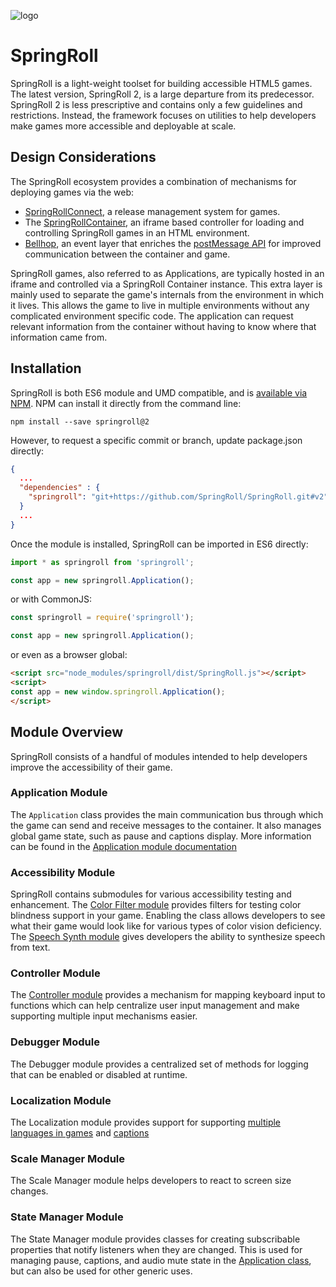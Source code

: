 ![logo](http://springroll.io/assets/images/logo.png)

# SpringRoll


SpringRoll is a light-weight toolset for building accessible HTML5 games. The latest version, SpringRoll 2, is a large departure from its predecessor. SpringRoll 2 is less prescriptive and contains only a few guidelines and restrictions. Instead, the framework focuses on utilities to help developers make games more accessible and deployable at scale.

## Design Considerations

The SpringRoll ecosystem provides a combination of mechanisms for deploying games via the web:

* [SpringRollConnect](), a release management system for games.
* The [SpringRollContainer](https://github.com/SpringRoll/SpringRollConnect), an iframe based controller for loading and controlling SpringRoll games in an HTML environment.
* [Bellhop](https://github.com/SpringRoll/Bellhop), an event layer that enriches the [postMessage API](https://developer.mozilla.org/en-US/docs/Web/API/Window/postMessage) for improved communication between the container and game.

SpringRoll games, also referred to as Applications, are typically hosted in an iframe and controlled via a SpringRoll Container instance. This extra layer is mainly used to separate the game's internals from the environment in which it lives. This allows the game to live in multiple environments without any complicated environment specific code. The application can request relevant information from the container without having to know where that information came from.

## Installation
SpringRoll is both ES6 module and UMD compatible, and is [available via NPM](https://www.npmjs.com/package/springroll). NPM can install it directly from the command line:

```
npm install --save springroll@2
```

However, to request a specific commit or branch, update package.json directly:

```json
{
  ...
  "dependencies" : {
    "springroll": "git+https://github.com/SpringRoll/SpringRoll.git#v2"
  }
  ...
}
```

Once the module is installed, SpringRoll can be imported in ES6 directly:

```javascript
import * as springroll from 'springroll';

const app = new springroll.Application();
```

or with CommonJS:

```javascript
const springroll = require('springroll');

const app = new springroll.Application();
```

or even as a browser global:

```html
<script src="node_modules/springroll/dist/SpringRoll.js"></script>
<script>
const app = new window.springroll.Application();
</script>
```

## Module Overview
SpringRoll consists of a handful of modules intended to help developers improve the accessibility of their game.

### Application Module
The `Application` class provides the main communication bus through which the game can send and receive messages to the container. It also manages global game state, such as pause and captions display. More information can be found in the [Application module documentation](./src/README.md)

### Accessibility Module
SpringRoll contains submodules for various accessibility testing and enhancement. The [Color Filter module](./accessibility/ColorFilter/README.md) provides filters for testing color blindness support in your game. Enabling the class allows developers to see what their game would look like for various types of color vision deficiency. The [Speech Synth module](./accessibility/SpeechSynth/README.md) gives developers the ability to synthesize speech from text.

### Controller Module
The [Controller module](./controller/README.MD) provides a mechanism for mapping keyboard input to functions which can help centralize user input management and make supporting multiple input mechanisms easier.

### Debugger Module
The Debugger module provides a centralized set of methods for logging that can be enabled or disabled at runtime.

### Localization Module
The Localization module provides support for supporting [multiple languages in games](./localization/localizer/README.md) and [captions](./localization/captions/README.md)

### Scale Manager Module
The Scale Manager module helps developers to react to screen size changes.

### State Manager Module
The State Manager module provides classes for creating subscribable properties that notify listeners when they are changed. This is used for managing pause, captions, and audio mute state in the [Application class](./src/README.md), but can also be used for other generic uses.